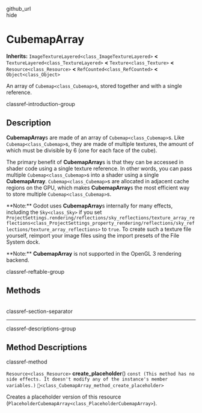 github\_url  
hide

# CubemapArray

**Inherits:** `ImageTextureLayered<class_ImageTextureLayered>` **&lt;**
`TextureLayered<class_TextureLayered>` **&lt;** `Texture<class_Texture>`
**&lt;** `Resource<class_Resource>` **&lt;**
`RefCounted<class_RefCounted>` **&lt;** `Object<class_Object>`

An array of `Cubemap<class_Cubemap>`s, stored together and with a single
reference.

classref-introduction-group

## Description

**CubemapArray**s are made of an array of `Cubemap<class_Cubemap>`s.
Like `Cubemap<class_Cubemap>`s, they are made of multiple textures, the
amount of which must be divisible by 6 (one for each face of the cube).

The primary benefit of **CubemapArray**s is that they can be accessed in
shader code using a single texture reference. In other words, you can
pass multiple `Cubemap<class_Cubemap>`s into a shader using a single
**CubemapArray**. `Cubemap<class_Cubemap>`s are allocated in adjacent
cache regions on the GPU, which makes **CubemapArray**s the most
efficient way to store multiple `Cubemap<class_Cubemap>`s.

\*\*Note:\*\* Godot uses **CubemapArray**s internally for many effects,
including the `Sky<class_Sky>` if you set
`ProjectSettings.rendering/reflections/sky_reflections/texture_array_reflections<class_ProjectSettings_property_rendering/reflections/sky_reflections/texture_array_reflections>`
to `true`. To create such a texture file yourself, reimport your image
files using the import presets of the File System dock.

\*\*Note:\*\* **CubemapArray** is not supported in the OpenGL 3
rendering backend.

classref-reftable-group

## Methods

<table>
<tbody>
<tr>
</tr>
</tbody>
</table>

classref-section-separator

------------------------------------------------------------------------

classref-descriptions-group

## Method Descriptions

classref-method

`Resource<class_Resource>` **create\_placeholder**()
`const (This method has no side effects. It doesn't modify any of the instance's member variables.)`
`🔗<class_CubemapArray_method_create_placeholder>`

Creates a placeholder version of this resource
(`PlaceholderCubemapArray<class_PlaceholderCubemapArray>`).
